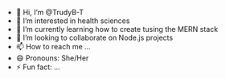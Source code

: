 - 👋 Hi, I’m @TrudyB-T
- 👀 I’m interested in health sciences
- 🌱 I’m currently learning how to create tusing the MERN stack
- 💞️ I’m looking to collaborate on Node.js projects
- 📫 How to reach me ...
- 😄 Pronouns: She/Her
- ⚡ Fun fact: ...

<!---
TrudyB-T/TrudyB-T is a ✨ special ✨ repository because its `README.md` (this file) appears on your GitHub profile.
You can click the Preview link to take a look at your changes.
--->
